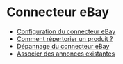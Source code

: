 # Connecteur eBay

  * [Configuration du connecteur eBay](ebay_connector/setup.html)
  * [Comment répertorier un produit ?](ebay_connector/manage.html)
  * [Dépannage du connecteur eBay](ebay_connector/troubleshooting.html)
  * [Associer des annonces existantes](ebay_connector/linking_listings.html)

